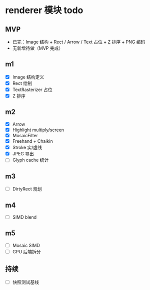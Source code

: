 # renderer 模块 todo

## MVP
- 已完：Image 结构 + Rect / Arrow / Text 占位 + Z 排序 + PNG 编码
- 无新增待做（MVP 完成）

## m1
- [x] Image 结构定义
- [x] Rect 绘制
- [x] TextRasterizer 占位
- [x] Z 排序

## m2
- [x] Arrow
- [x] Highlight multiply/screen
- [x] MosaicFilter
- [x] Freehand + Chaikin
- [x] Stroke 实/虚线
- [x] JPEG 导出
- [ ] Glyph cache 统计

## m3
- [ ] DirtyRect 规划

## m4
- [ ] SIMD blend

## m5
- [ ] Mosaic SIMD
- [ ] GPU 后端拆分

## 持续
- [ ] 快照测试基线
